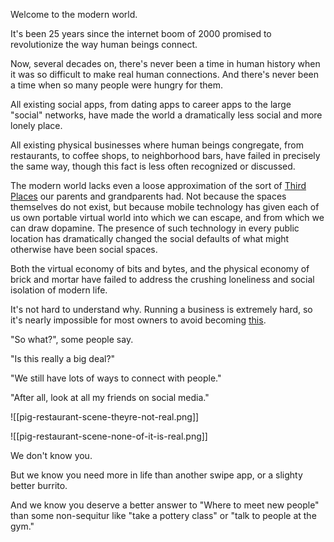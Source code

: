 Welcome to the modern world.

It's been 25 years since the internet boom of 2000 promised to revolutionize the way human beings connect.

Now, several decades on, there's never been a time in human history when it was so difficult to make real human connections. And there's never been a time when so many people were hungry for them.

All existing social apps, from dating apps to career apps to the large "social" networks, have made the world a dramatically less social and more lonely place.

All existing physical businesses where human beings congregate, from restaurants, to coffee shops, to neighborhood bars, have failed in precisely the same way, though this fact is less often recognized or discussed.

The modern world lacks even a loose approximation of the sort of [Third Places](https://en.wikipedia.org/wiki/Third_place) our parents and grandparents had. Not because the spaces themselves do not exist, but because mobile technology has given each of us own portable virtual world into which we can escape, and from which we can draw dopamine. The presence of such technology in every public location has dramatically changed the social defaults of what might otherwise have been social spaces.

Both the virtual economy of bits and bytes, and the physical economy of brick and mortar have failed to address the crushing loneliness and social isolation of modern life.

It's not hard to understand why. Running a business is extremely hard, so it's nearly impossible for most owners to avoid becoming [this](https://youtu.be/MDPeLlMR2D4?si=EWMHTL-IxFGP5Ae8&t=148).

"So what?", some people say.

"Is this really a big deal?"

"We still have lots of ways to connect with people."

"After all, look at all my friends on social media."

![[pig-restaurant-scene-theyre-not-real.png]]

![[pig-restaurant-scene-none-of-it-is-real.png]]

We don't know you.

But we know you need more in life than another swipe app, or a slighty better burrito.

And we know you deserve a better answer to "Where to meet new people" than some non-sequitur like "take a pottery class" or "talk to people at the gym."